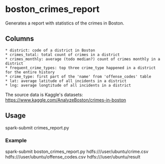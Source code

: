 # boston_crimes_report

Generates a report with statistics of the crimes in Boston.
## Columns
	* district: code of a district in Boston
	* crimes_total: total count of crimes in a district
	* crimes_monthly: average (todo median?) count of crimes monthly in a district
	* frequent_crime_types: top three crime_type happened in a district for the entire history
	* crime_type: first part of the 'name' from 'offense_codes' table
	* lat: average latitude of all incidents in a district
	* lng: average longtitude of all incidents in a district

The source data is Kaggle's datasets:  https://www.kaggle.com/AnalyzeBoston/crimes-in-boston

## Usage
spark-submit crimes_report.py <hdfs path crimes.csv> <hdfs path offense_codes.csv> <hdfs output_dir>

### Example
spark-submit boston_crimes_report.py hdfs:///user/ubuntu/crime.csv hdfs:///user/ubuntu/offense_codes.csv hdfs:///user/ubuntu/result

